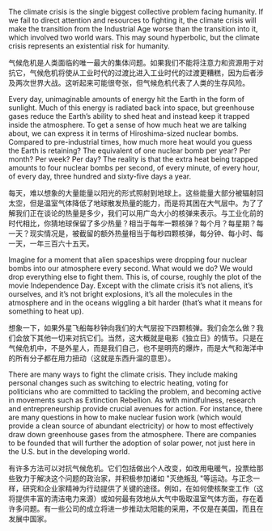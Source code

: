 The climate crisis is the single biggest collective problem facing humanity. If we fail to direct attention and resources to fighting it, the climate crisis will make the transition from the Industrial Age worse than the transition into it, which involved two world wars. This may sound hyperbolic, but the climate crisis represents an existential risk for humanity.

气候危机是人类面临的唯一最大的集体问题。如果我们不能将注意力和资源用于对抗它，气候危机将使从工业时代的过渡比进入工业时代的过渡更糟糕，因为后者涉及两次世界大战。这听起来可能很夸张，但气候危机代表了人类的生存风险。

Every day, unimaginable amounts of energy hit the Earth in the form of sunlight. Much of this energy is radiated back into space, but greenhouse gases reduce the Earth’s ability to shed heat and instead keep it trapped inside the atmosphere. To get a sense of how much heat we are talking about, we can express it in terms of Hiroshima-sized nuclear bombs. Compared to pre-industrial times, how much more heat would you guess the Earth is retaining? The equivalent of one nuclear bomb per year? Per month? Per week? Per day? The reality is that the extra heat being trapped amounts to four nuclear bombs per second, of every minute, of every hour, of every day, three hundred and sixty-five days a year.

每天，难以想象的大量能量以阳光的形式照射到地球上。这些能量大部分被辐射回太空，但是温室气体降低了地球散发热量的能力，而是将其困在大气层中。为了了解我们正在谈论的热量是多少，我们可以用广岛大小的核弹来表示。与工业化前的时代相比，你猜地球保留了多少热量？相当于每年一颗核弹？每个月？每星期？每一天？现实情况是，被截留的额外热量相当于每秒四颗核弹，每分钟、每小时、每一天，一年三百六十五天。

Imagine for a moment that alien spaceships were dropping four nuclear bombs into our atmosphere every second. What would we do? We would drop everything else to fight them. This is, of course, roughly the plot of the movie Independence Day. Except with the climate crisis it’s not aliens, it’s ourselves, and it’s not bright explosions, it’s all the molecules in the atmosphere and in the oceans wiggling a bit harder (that’s what it means for something to heat up).

想象一下，如果外星飞船每秒钟向我们的大气层投下四颗核弹。我们会怎么做？我们会放下其他一切来对抗它们。当然，这大概就是电影《独立日》的情节。只是在气候危机中，不是外星人，而是我们自己，也不是明亮的爆炸，而是大气和海洋中的所有分子都在用力扭动（这就是东西升温的意思）。

There are many ways to fight the climate crisis. They include making personal changes such as switching to electric heating, voting for politicians who are committed to tackling the problem, and becoming active in movements such as Extinction Rebellion. As with mindfulness, research and entrepreneurship provide crucial avenues for action. For instance, there are many questions in how to make nuclear fusion work (which would provide a clean source of abundant electricity) or how to most effectively draw down greenhouse gases from the atmosphere. There are companies to be founded that will further the adoption of solar power, not just here in the U.S. but in the developing world.

有许多方法可以对抗气候危机。它们包括做出个人改变，如改用电暖气，投票给那些致力于解决这个问题的政治家，并积极参加诸如 "灭绝叛乱 "等运动。与正念一样，研究和企业家精神为行动提供了关键的途径。例如，在如何使核聚变工作（这将提供丰富的清洁电力来源）或如何最有效地从大气中吸取温室气体方面，存在着许多问题。有一些公司的成立将进一步推动太阳能的采用，不仅是在美国，而且在发展中国家。
